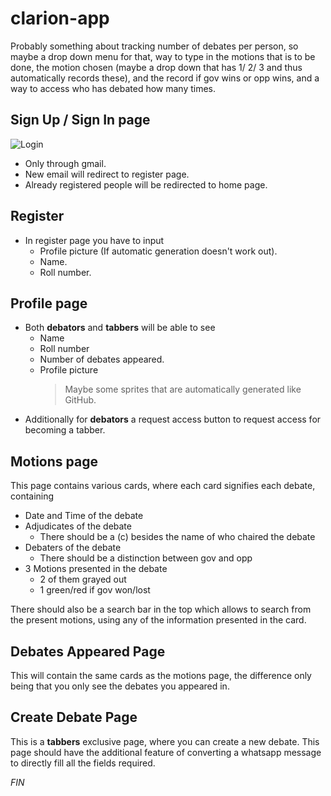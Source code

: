 # clarion-app

Probably something about tracking number of debates per person, so maybe a drop down menu for that, way to type in the motions that is to be done, the motion chosen (maybe a drop down that has 1/ 2/ 3 and thus automatically records these), and the record if gov wins or opp wins, and a way to access who has debated how many times.

## Sign Up / Sign In page
![Login](https://github.com/SomeGareebGuy/clarion-app/assets/83328033/12efa4c7-c456-47a0-afc3-cdcc865eef2c)
- Only through gmail.
- New email will redirect to register page. 
- Already registered people will be redirected to home page.

## Register
- In register page you have to input
	- Profile picture (If automatic generation doesn't work out).
	- Name.
	- Roll number.

## Profile page
 - Both **debators** and **tabbers** will be able to see
    - Name
    - Roll number
    -  Number of debates appeared.
    - Profile picture
       >   Maybe some sprites that are automatically generated like GitHub.
- Additionally for **debators** a request access button to request access for becoming a tabber.

## Motions page
This page contains various cards, where each card signifies each debate, containing
- Date and Time of the debate
- Adjudicates of the debate
	- There should be a (c) besides the name of who chaired the debate
- Debaters of the debate
	- There should be a distinction between gov and opp
- 3 Motions presented in the debate
	- 2 of them grayed out
	- 1 green/red if gov won/lost

There should also be a search bar in the top which allows to search from the present motions, using any of the information presented in the card.


## Debates Appeared Page
This will contain the same cards as the motions page, the difference only being that you only see the debates you appeared in.


## Create Debate Page
This is a **tabbers** exclusive page, where you can create a new debate. This page should have the additional feature of converting a whatsapp message to directly fill all the fields required. 


*FIN*
